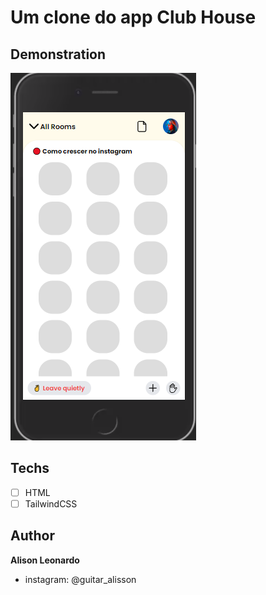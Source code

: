 # Um clone do app Club House

## Demonstration
<img src="./assets/demo.png" alt="example">

## Techs

* [ ]  HTML
* [ ]  TailwindCSS

## Author 

**Alison Leonardo**

- instagram: @guitar_alisson